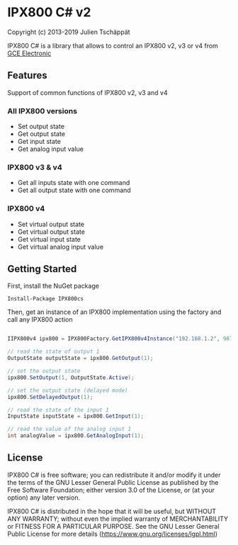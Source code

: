 # IPX800 C# v2

Copyright (c) 2013-2019 Julien Tschäppät

IPX800 C# is a library that allows to control an IPX800 v2, v3 or v4 from [GCE Electronic](http://www.gce-electronics.com)

## Features

Support of common functions of IPX800 v2, v3 and v4

### All IPX800 versions
- Set output state
- Get output state
- Get input state
- Get analog input value

### IPX800 v3 & v4

- Get all inputs state with one command
- Get all output state with one command

### IPX800 v4

- Set virtual output state
- Get virtual output state
- Get virtual input state
- Get virtual analog input value

## Getting Started

First, install the NuGet package

    Install-Package IPX800cs

Then, get an instance of an IPX800 implementation using the factory and call any IPX800 action


```csharp

IIPX800v4 ipx800 = IPX800Factory.GetIPX800v4Instance("192.168.1.2", 9870, IPX800Protocol.M2M, "user", "password");

// read the state of output 1
OutputState outputState = ipx800.GetOutput(1);

// set the output state
ipx800.SetOutput(1, OutputState.Active);

// set the output state (delayed mode)
ipx800.SetDelayedOutput(1);

// read the state of the input 1
InputState inputState = ipx800.GetInput(1);

// read the value of the analog input 1
int analogValue = ipx800.GetAnalogInput(1);
```

## License

IPX800 C# is free software; you can redistribute it and/or modify it under the terms of the GNU Lesser General Public License as published by the Free Software Foundation; either version 3.0 of the License, or (at your option) any later version.

IPX800 C# is distributed in the hope that it will be useful, but WITHOUT ANY WARRANTY; without even the implied warranty of MERCHANTABILITY or FITNESS FOR A PARTICULAR PURPOSE. See the GNU Lesser General Public License for more details (<https://www.gnu.org/licenses/lgpl.html>)
